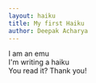 ```yaml
---
layout: haiku
title: My first Haiku
author: Deepak Acharya
---
```


I am an emu<br>
I'm writing a haiku<br>
You read it? Thank you!<br>
